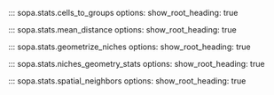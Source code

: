 ::: sopa.stats.cells_to_groups
    options:
      show_root_heading: true

::: sopa.stats.mean_distance
    options:
      show_root_heading: true

::: sopa.stats.geometrize_niches
    options:
      show_root_heading: true

::: sopa.stats.niches_geometry_stats
    options:
      show_root_heading: true

::: sopa.stats.spatial_neighbors
    options:
      show_root_heading: true
